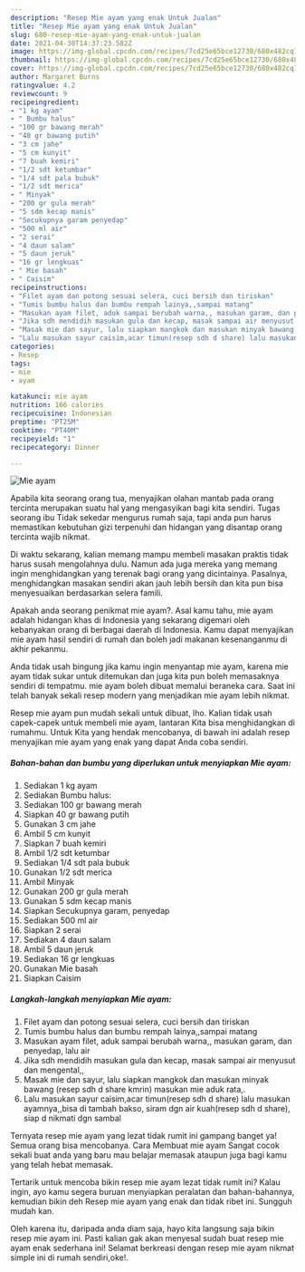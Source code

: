 ```yaml
---
description: "Resep Mie ayam yang enak Untuk Jualan"
title: "Resep Mie ayam yang enak Untuk Jualan"
slug: 680-resep-mie-ayam-yang-enak-untuk-jualan
date: 2021-04-30T14:37:23.582Z
image: https://img-global.cpcdn.com/recipes/7cd25e65bce12730/680x482cq70/mie-ayam-foto-resep-utama.jpg
thumbnail: https://img-global.cpcdn.com/recipes/7cd25e65bce12730/680x482cq70/mie-ayam-foto-resep-utama.jpg
cover: https://img-global.cpcdn.com/recipes/7cd25e65bce12730/680x482cq70/mie-ayam-foto-resep-utama.jpg
author: Margaret Burns
ratingvalue: 4.2
reviewcount: 9
recipeingredient:
- "1 kg ayam"
- " Bumbu halus"
- "100 gr bawang merah"
- "40 gr bawang putih"
- "3 cm jahe"
- "5 cm kunyit"
- "7 buah kemiri"
- "1/2 sdt ketumbar"
- "1/4 sdt pala bubuk"
- "1/2 sdt merica"
- " Minyak"
- "200 gr gula merah"
- "5 sdm kecap manis"
- "Secukupnya garam penyedap"
- "500 ml air"
- "2 serai"
- "4 daun salam"
- "5 daun jeruk"
- "16 gr lengkuas"
- " Mie basah"
- " Caisim"
recipeinstructions:
- "Filet ayam dan potong sesuai selera, cuci bersih dan tiriskan"
- "Tumis bumbu halus dan bumbu rempah lainya,,sampai matang"
- "Masukan ayam filet, aduk sampai berubah warna,, masukan garam, dan penyedap, lalu air"
- "Jika sdh mendidih masukan gula dan kecap, masak sampai air menyusut dan mengental,,"
- "Masak mie dan sayur, lalu siapkan mangkok dan masukan minyak bawang (resep sdh d share kmrin) masukan mie aduk rata,."
- "Lalu masukan sayur caisim,acar timun(resep sdh d share) lalu masukan ayamnya,,bisa di tambah bakso, siram dgn air kuah(resep sdh d share), siap d nikmati dgn sambal"
categories:
- Resep
tags:
- mie
- ayam

katakunci: mie ayam 
nutrition: 166 calories
recipecuisine: Indonesian
preptime: "PT25M"
cooktime: "PT40M"
recipeyield: "1"
recipecategory: Dinner

---
```



![Mie ayam](https://img-global.cpcdn.com/recipes/7cd25e65bce12730/680x482cq70/mie-ayam-foto-resep-utama.jpg)

Apabila kita seorang orang tua, menyajikan olahan mantab pada orang tercinta merupakan suatu hal yang mengasyikan bagi kita sendiri. Tugas seorang ibu Tidak sekedar mengurus rumah saja, tapi anda pun harus memastikan kebutuhan gizi terpenuhi dan hidangan yang disantap orang tercinta wajib nikmat.

Di waktu  sekarang, kalian memang mampu membeli masakan praktis tidak harus susah mengolahnya dulu. Namun ada juga mereka yang memang ingin menghidangkan yang terenak bagi orang yang dicintainya. Pasalnya, menghidangkan masakan sendiri akan jauh lebih bersih dan kita pun bisa menyesuaikan berdasarkan selera famili. 



Apakah anda seorang penikmat mie ayam?. Asal kamu tahu, mie ayam adalah hidangan khas di Indonesia yang sekarang digemari oleh kebanyakan orang di berbagai daerah di Indonesia. Kamu dapat menyajikan mie ayam hasil sendiri di rumah dan boleh jadi makanan kesenanganmu di akhir pekanmu.

Anda tidak usah bingung jika kamu ingin menyantap mie ayam, karena mie ayam tidak sukar untuk ditemukan dan juga kita pun boleh memasaknya sendiri di tempatmu. mie ayam boleh dibuat memalui beraneka cara. Saat ini telah banyak sekali resep modern yang menjadikan mie ayam lebih nikmat.

Resep mie ayam pun mudah sekali untuk dibuat, lho. Kalian tidak usah capek-capek untuk membeli mie ayam, lantaran Kita bisa menghidangkan di rumahmu. Untuk Kita yang hendak mencobanya, di bawah ini adalah resep menyajikan mie ayam yang enak yang dapat Anda coba sendiri.

<!--inarticleads1-->

##### Bahan-bahan dan bumbu yang diperlukan untuk menyiapkan Mie ayam:

1. Sediakan 1 kg ayam
1. Sediakan  Bumbu halus:
1. Sediakan 100 gr bawang merah
1. Siapkan 40 gr bawang putih
1. Gunakan 3 cm jahe
1. Ambil 5 cm kunyit
1. Siapkan 7 buah kemiri
1. Ambil 1/2 sdt ketumbar
1. Sediakan 1/4 sdt pala bubuk
1. Gunakan 1/2 sdt merica
1. Ambil  Minyak
1. Gunakan 200 gr gula merah
1. Gunakan 5 sdm kecap manis
1. Siapkan Secukupnya garam, penyedap
1. Sediakan 500 ml air
1. Siapkan 2 serai
1. Sediakan 4 daun salam
1. Ambil 5 daun jeruk
1. Sediakan 16 gr lengkuas
1. Gunakan  Mie basah
1. Siapkan  Caisim




<!--inarticleads2-->

##### Langkah-langkah menyiapkan Mie ayam:

1. Filet ayam dan potong sesuai selera, cuci bersih dan tiriskan
1. Tumis bumbu halus dan bumbu rempah lainya,,sampai matang
1. Masukan ayam filet, aduk sampai berubah warna,, masukan garam, dan penyedap, lalu air
1. Jika sdh mendidih masukan gula dan kecap, masak sampai air menyusut dan mengental,,
1. Masak mie dan sayur, lalu siapkan mangkok dan masukan minyak bawang (resep sdh d share kmrin) masukan mie aduk rata,.
1. Lalu masukan sayur caisim,acar timun(resep sdh d share) lalu masukan ayamnya,,bisa di tambah bakso, siram dgn air kuah(resep sdh d share), siap d nikmati dgn sambal




Ternyata resep mie ayam yang lezat tidak rumit ini gampang banget ya! Semua orang bisa mencobanya. Cara Membuat mie ayam Sangat cocok sekali buat anda yang baru mau belajar memasak ataupun juga bagi kamu yang telah hebat memasak.

Tertarik untuk mencoba bikin resep mie ayam lezat tidak rumit ini? Kalau ingin, ayo kamu segera buruan menyiapkan peralatan dan bahan-bahannya, kemudian bikin deh Resep mie ayam yang enak dan tidak ribet ini. Sungguh mudah kan. 

Oleh karena itu, daripada anda diam saja, hayo kita langsung saja bikin resep mie ayam ini. Pasti kalian gak akan menyesal sudah buat resep mie ayam enak sederhana ini! Selamat berkreasi dengan resep mie ayam nikmat simple ini di rumah sendiri,oke!.

